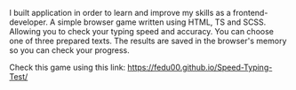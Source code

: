 I built application in order to learn and improve my skills as a frontend-developer.
A simple browser game written using HTML, TS and SCSS. Allowing you to check your typing speed and accuracy. You can choose one of three prepared texts. The results are saved in the browser's memory so you can check your progress.

Check this game using this link: https://fedu00.github.io/Speed-Typing-Test/
